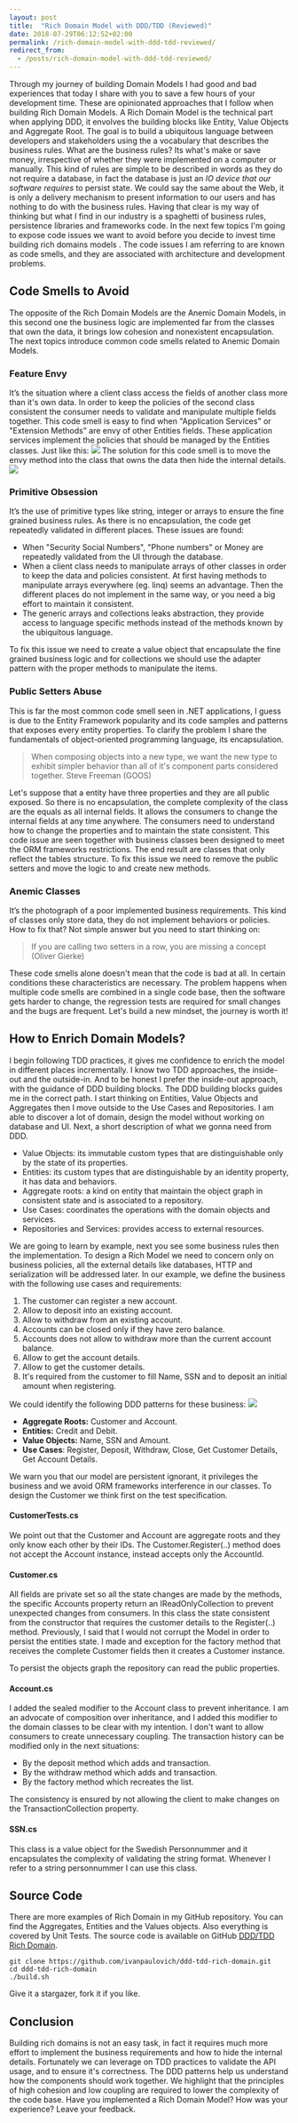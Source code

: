 ```yaml
---
layout: post
title:  "Rich Domain Model with DDD/TDD (Reviewed)"
date: 2018-07-29T06:12:52+02:00
permalink: /rich-domain-model-with-ddd-tdd-reviewed/
redirect_from:
  - /posts/rich-domain-model-with-ddd-tdd-reviewed/
---
```

Through my journey of building Domain Models I had good and bad experiences that today I share with you to save a few hours of your development time. These are opinionated approaches that I follow when building Rich Domain Models. A Rich Domain Model is the technical part when applying DDD, it envolves the building blocks like Entity, Value Objects and Aggregate Root. The goal is to build a ubiquitous language between developers and stakeholders using the a vocabulary that describes the business rules. What are the business rules? Its what's make or save money, irrespective of whether they were implemented on a computer or manually. This kind of rules are simple to be described in words as they do not require a database, in fact the database is just an _IO device that our software requires_ to persist state. We could say the same about the Web, it is only a delivery mechanism to present information to our users and has nothing to do with the business rules. Having that clear is my way of thinking but what I find in our industry is a spaghetti of business rules, persistence libraries and frameworks code. In the next few topics I'm going to expose code issues we want to avoid before you decide to invest time building rich domains models . The code issues I am referring to are known as code smells, and they are associated with architecture and development problems.

Code Smells to Avoid
--------------------

The opposite of the Rich Domain Models are the Anemic Domain Models, in this second one the business logic are implemented far from the classes that own the data, it brings low cohesion and nonexistent encapsulation. The next topics introduce common code smells related to Anemic Domain Models.

### Feature Envy

It’s the situation where a client class access the fields of another class more than it's own data. In order to keep the policies of the second class consistent the consumer needs to validate and manipulate multiple fields together. This code smell is easy to find when "Application Services" or "Extension Methods" are envy of other Entities fields. These application services implement the policies that should be managed by the Entities classes. Just like this: ![](/static/envy.png) The solution for this code smell is to move the envy method into the class that owns the data then hide the internal details. ![](/static/feature-envy-fixed.png)

### Primitive Obsession

It’s the use of primitive types like string, integer or arrays to ensure the fine grained business rules. As there is no encapsulation, the code get repeatedly validated in different places. These issues are found:

*   When "Security Social Numbers", "Phone numbers" or Money are repeatedly validated from the UI through the database.
*   When a client class needs to manipulate arrays of other classes in order to keep the data and policies consistent. At first having methods to manipulate arrays everywhere (eg. linq) seems an advantage. Then the different places do not implement in the same way, or you need a big effort to maintain it consistent.
*   The generic arrays and collections leaks abstraction, they provide access to language specific methods instead of the methods known by the ubiquitous language.

<script src="https://gist.github.com/ivanpaulovich/0836d7d7a4b41b4fa44240b5ab643375.js"></script>

To fix this issue we need to create a value object that encapsulate the fine grained business logic and for collections we should use the adapter pattern with the proper methods to manipulate the items.

<script src="https://gist.github.com/ivanpaulovich/0dd5df2132bf247e9590b36a59a3dda0.js"></script>

### Public Setters Abuse

This is far the most common code smell seen in .NET applications, I guess is due to the Entity Framework popularity and its code samples and patterns that exposes every entity properties. To clarify the problem I share the fundamentals of object-oriented programming language, its encapsulation.

> When composing objects into a new type, we want the new type to exhibit simpler behavior than all of it's component parts considered together. Steve Freeman (GOOS)

Let's suppose that a entity have three properties and they are all public exposed. So there is no encapsulation, the complete complexity of the class are the equals as all internal fields. It allows the consumers to change the internal fields at any time anywhere. The consumers need to understand how to change the properties and to maintain the state consistent. This code issue are seen together with business classes been designed to meet the ORM frameworks restrictions. The end result are classes that only reflect the tables structure. To fix this issue we need to remove the public setters and move the logic to and create new methods.

### Anemic Classes

It’s the photograph of a poor implemented business requirements. This kind of classes only store data, they do not implement behaviors or policies. How to fix that? Not simple answer but you need to start thinking on:

> If you are calling two setters in a row, you are missing a concept (Oliver Gierke)

These code smells alone doesn't mean that the code is bad at all. In certain conditions these characteristics are necessary. The problem happens when multiple code smells are combined in a single code base, then the software gets harder to change, the regression tests are required for small changes and the bugs are frequent. Let's build a new mindset, the journey is worth it!

How to Enrich Domain Models?
----------------------------

I begin following TDD practices, it gives me confidence to enrich the model in different places incrementally. I know two TDD approaches, the inside-out and the outside-in. And to be honest I prefer the inside-out approach, with the guidance of DDD building blocks. The DDD building blocks guides me in the correct path. I start thinking on Entities, Value Objects and Aggregates then I move outside to the Use Cases and Repositories. I am able to discover a lot of domain, design the model without working on database and UI. Next, a short description of what we gonna need from DDD.

*   Value Objects: its immutable custom types that are distinguishable only by the state of its properties.
*   Entities: its custom types that are distinguishable by an identity property, it has data and behaviors.
*   Aggregate roots: a kind on entity that maintain the object graph in consistent state and is associated to a repository.
*   Use Cases: coordinates the operations with the domain objects and services.
*   Repositories and Services: provides access to external resources.

We are going to learn by example, next you see some business rules then the implementation. To design a Rich Model we need to concern only on business policies, all the external details like databases, HTTP and serialization will be addressed later. In our example, we define the business with the following use cases and requirements:

1.  The customer can register a new account.
2.  Allow to deposit into an existing account.
3.  Allow to withdraw from an existing account.
4.  Accounts can be closed only if they have zero balance.
5.  Accounts does not allow to withdraw more than the current account balance.
6.  Allow to get the account details.
7.  Allow to get the customer details.
8.  It's required from the customer to fill Name, SSN and to deposit an initial amount when registering.

We could identify the following DDD patterns for these business: [![](/static/model.png)](/static/model.png)

*   **Aggregate Roots:** Customer and Account.
*   **Entities:** Credit and Debit.
*   **Value Objects:** Name, SSN and Amount.
*   **Use Cases**: Register, Deposit, Withdraw, Close, Get Customer Details, Get Account Details.

We warn you that our model are persistent ignorant, it privileges the business and we avoid ORM frameworks interference in our classes. To design the Customer we think first on the test specification.

#### CustomerTests.cs

We point out that the Customer and Account are aggregate roots and they only know each other by their IDs. The Customer.Register(..) method does not accept the Account instance, instead accepts only the AccountId.

<script src="https://gist.github.com/ivanpaulovich/79d405a602685bb2e8468aa6dd00f42b.js"></script>

#### Customer.cs

All fields are private set so all the state changes are made by the methods, the specific Accounts property return an IReadOnlyCollection to prevent unexpected changes from consumers. In this class the state consistent from the constructor that requires the customer details to the Register(..) method. Previously, I said that I would not corrupt the Model in order to persist the entities state. I made and exception for the factory method that receives the complete Customer fields then it creates a Customer instance.

<script src="https://gist.github.com/ivanpaulovich/5d3f702a55a4700dd23a272a2dca5617.js"></script>

To persist the objects graph the repository can read the public properties.

#### Account.cs

I added the sealed modifier to the Account class to prevent inheritance. I am an advocate of composition over inheritance, and I added this modifier to the domain classes to be clear with my intention. I don't want to allow consumers to create unnecessary coupling. The transaction history can be modified only in the next situations:

*   By the deposit method which adds and transaction.
*   By the withdraw method which adds and transaction.
*   By the factory method which recreates the list.

The consistency is ensured by not allowing the client to make changes on the TransactionCollection property.

<script src="https://gist.github.com/ivanpaulovich/21ca4c7b445764adcfc676c503a13348.js"></script>

#### SSN.cs

This class is a value object for the Swedish Personnummer and it encapsulates the complexity of validating the string format. Whenever I refer to a string personnummer I can use this class.

<script src="https://gist.github.com/ivanpaulovich/6c7776aaff93e29e21ec3e037c9df2e9.js"></script>

Source Code
-----------

There are more examples of Rich Domain in my GitHub repository. You can find the Aggregates, Entities and the Values objects. Also everything is covered by Unit Tests. The source code is available on GitHub [DDD/TDD Rich Domain](https://github.com/ivanpaulovich/ddd-tdd-rich-domain).

```
git clone https://github.com/ivanpaulovich/ddd-tdd-rich-domain.git
cd ddd-tdd-rich-domain
./build.sh
```

Give it a stargazer, fork it if you like.

Conclusion
----------

Building rich domains is not an easy task, in fact it requires much more effort to implement the business requirements and how to hide the internal details. Fortunately we can leverage on TDD practices to validate the API usage, and to ensure it's correctness. The DDD patterns help us understand how the components should work together. We highlight that the principles of high cohesion and low coupling are required to lower the complexity of the code base. Have you implemented a Rich Domain Model? How was your experience? Leave your feedback.